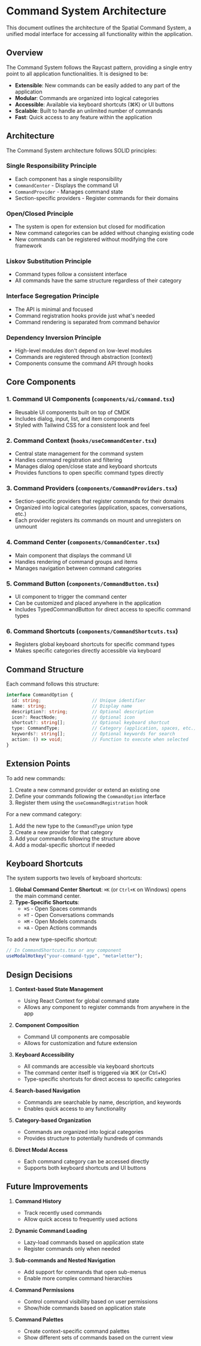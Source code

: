 # Command System Architecture

This document outlines the architecture of the Spatial Command System, a unified modal interface for accessing all functionality within the application.

## Overview

The Command System follows the Raycast pattern, providing a single entry point to all application functionalities. It is designed to be:

- **Extensible**: New commands can be easily added to any part of the application
- **Modular**: Commands are organized into logical categories
- **Accessible**: Available via keyboard shortcuts (⌘K) or UI buttons
- **Scalable**: Built to handle an unlimited number of commands
- **Fast**: Quick access to any feature within the application

## Architecture

The Command System architecture follows SOLID principles:

### Single Responsibility Principle
- Each component has a single responsibility
- `CommandCenter` - Displays the command UI
- `CommandProvider` - Manages command state
- Section-specific providers - Register commands for their domains

### Open/Closed Principle
- The system is open for extension but closed for modification
- New command categories can be added without changing existing code
- New commands can be registered without modifying the core framework

### Liskov Substitution Principle
- Command types follow a consistent interface
- All commands have the same structure regardless of their category

### Interface Segregation Principle
- The API is minimal and focused
- Command registration hooks provide just what's needed
- Command rendering is separated from command behavior

### Dependency Inversion Principle
- High-level modules don't depend on low-level modules
- Commands are registered through abstraction (context)
- Components consume the command API through hooks

## Core Components

### 1. Command UI Components (`components/ui/command.tsx`)
- Reusable UI components built on top of CMDK
- Includes dialog, input, list, and item components
- Styled with Tailwind CSS for a consistent look and feel

### 2. Command Context (`hooks/useCommandCenter.tsx`)
- Central state management for the command system
- Handles command registration and filtering
- Manages dialog open/close state and keyboard shortcuts
- Provides functions to open specific command types directly

### 3. Command Providers (`components/CommandProviders.tsx`)
- Section-specific providers that register commands for their domains
- Organized into logical categories (application, spaces, conversations, etc.)
- Each provider registers its commands on mount and unregisters on unmount

### 4. Command Center (`components/CommandCenter.tsx`)
- Main component that displays the command UI
- Handles rendering of command groups and items
- Manages navigation between command categories

### 5. Command Button (`components/CommandButton.tsx`)
- UI component to trigger the command center
- Can be customized and placed anywhere in the application
- Includes TypedCommandButton for direct access to specific command types

### 6. Command Shortcuts (`components/CommandShortcuts.tsx`)
- Registers global keyboard shortcuts for specific command types
- Makes specific categories directly accessible via keyboard

## Command Structure

Each command follows this structure:

```typescript
interface CommandOption {
  id: string;                   // Unique identifier
  name: string;                 // Display name
  description?: string;         // Optional description
  icon?: ReactNode;             // Optional icon
  shortcut?: string[];          // Optional keyboard shortcut
  type: CommandType;            // Category (application, spaces, etc.)
  keywords?: string[];          // Optional keywords for search
  action: () => void;           // Function to execute when selected
}
```

## Extension Points

To add new commands:

1. Create a new command provider or extend an existing one
2. Define your commands following the `CommandOption` interface
3. Register them using the `useCommandRegistration` hook

For a new command category:

1. Add the new type to the `CommandType` union type
2. Create a new provider for that category
3. Add your commands following the structure above
4. Add a modal-specific shortcut if needed

## Keyboard Shortcuts

The system supports two levels of keyboard shortcuts:

1. **Global Command Center Shortcut**: `⌘K` (or `Ctrl+K` on Windows) opens the main command center.
2. **Type-Specific Shortcuts**:
   - `⌘S` - Open Spaces commands
   - `⌘T` - Open Conversations commands
   - `⌘M` - Open Models commands
   - `⌘A` - Open Actions commands

To add a new type-specific shortcut:

```typescript
// In CommandShortcuts.tsx or any component
useModalHotkey("your-command-type", "meta+letter");
```

## Design Decisions

1. **Context-based State Management**
   - Using React Context for global command state
   - Allows any component to register commands from anywhere in the app

2. **Component Composition**
   - Command UI components are composable
   - Allows for customization and future extension

3. **Keyboard Accessibility**
   - All commands are accessible via keyboard shortcuts
   - The command center itself is triggered via ⌘K (or Ctrl+K)
   - Type-specific shortcuts for direct access to specific categories

4. **Search-based Navigation**
   - Commands are searchable by name, description, and keywords
   - Enables quick access to any functionality

5. **Category-based Organization**
   - Commands are organized into logical categories
   - Provides structure to potentially hundreds of commands

6. **Direct Modal Access**
   - Each command category can be accessed directly
   - Supports both keyboard shortcuts and UI buttons

## Future Improvements

1. **Command History**
   - Track recently used commands
   - Allow quick access to frequently used actions

2. **Dynamic Command Loading**
   - Lazy-load commands based on application state
   - Register commands only when needed

3. **Sub-commands and Nested Navigation**
   - Add support for commands that open sub-menus
   - Enable more complex command hierarchies

4. **Command Permissions**
   - Control command visibility based on user permissions
   - Show/hide commands based on application state

5. **Command Palettes**
   - Create context-specific command palettes
   - Show different sets of commands based on the current view 